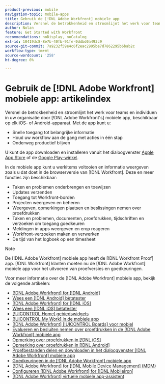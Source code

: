 ```yaml
---
product-previous: mobile
navigation-topic: mobile-apps
title: Gebruik de [!DNL Adobe Workfront] mobiele app
description: Versnel de betrokkenheid en stroomlijnt het werk voor teams en individuen in uw organisatie door [!DNL Adobe Workfront's] mobiele app, beschikbaar op elk iOS- of Android-apparaat.
author: Nolan
feature: Get Started with Workfront
recommendations: noDisplay, noCatalog
exl-id: 10419dc8-8e7b-40fb-91fe-0ddbd0a493c9
source-git-commit: 7a9232f59e4c6f2eac2995be7d7862295b6bab2c
workflow-type: tm+mt
source-wordcount: '258'
ht-degree: 0%

---
```


# Gebruik de [!DNL Adobe Workfront] mobiele app: artikelindex

<!-- Audited: 2/2024 -->

Versnel de betrokkenheid en stroomlijnt het werk voor teams en individuen in uw organisatie door [!DNL Adobe Workfront's] mobiele app, beschikbaar op elk iOS- of Android-apparaat. Met de app kunt u:

* Snelle toegang tot belangrijke informatie
* Houd uw workflow aan de gang met acties in één stap
* Onderweg productief blijven

U kunt de app downloaden en installeren vanuit het dialoogvenster [Apple App Store](https://apps.apple.com/us/app/adobe-workfront/id1033282981) of de [Google Play-winkel](https://play.google.com/store/apps/details?id=com.workfront.android.aware).

In de mobiele app kunt u werkitems voltooien en informatie weergeven zoals u dat doet in de browserversie van [!DNL Workfront]. Deze en meer functies zijn beschikbaar:

* Taken en problemen onderbrengen en toewijzen
* Updates verzenden
* Toegang tot Workfront-borden
* Projecten weergeven en beheren
* Weergeven, opmerkingen plaatsen en beslissingen nemen over proefdrukken
* Taken en problemen, documenten, proefdrukken, tijdschriften en verzoeken om toegang goedkeuren
* Meldingen in apps weergeven en erop reageren
* Workfront-verzoeken maken en verwerken
* De tijd van het logboek op een timesheet

>[!NOTE]
>
>De [!DNL Adobe Workfront] mobiele app heeft de [!DNL Workfront Proof] app. [!DNL Workfront] klanten moeten nu de [!DNL Adobe Workfront] mobiele app voor het uitvoeren van proefversies en goedkeuringen.

Voor meer informatie over de [!DNL Adobe Workfront] mobiele app, bekijk de volgende artikelen:

* [[!DNL Adobe Workfront] for [!DNL Android]](../../../workfront-basics/mobile-apps/using-the-workfront-mobile-app/workfront-for-android.md)
* [Wees een [!DNL Android] bètatester](../../../workfront-basics/mobile-apps/using-the-workfront-mobile-app/android-beta-tester.md)
* [[!DNL Adobe Workfront] for [!DNL iOS]](../../../workfront-basics/mobile-apps/using-the-workfront-mobile-app/workfront-for-ios.md)
* [Wees een [!DNL iOS] bètatester](../../../workfront-basics/mobile-apps/using-the-workfront-mobile-app/ios-beta-tester.md)
* [[!UICONTROL Home] gebiedswidgets](../../../workfront-basics/mobile-apps/using-the-workfront-mobile-app/home-area-widgets-mobile.md)
* [[!UICONTROL My Work] in de mobiele app](../../../workfront-basics/mobile-apps/using-the-workfront-mobile-app/my-work-section-mobile.md)
* [[!DNL Adobe Workfront] [!UICONTROL Boards] voor mobiel](/help/quicksilver/workfront-basics/mobile-apps/using-the-workfront-mobile-app/mobile-boards.md)
* [Evalueren en besluiten nemen over proefdrukken in de [!DNL Adobe Workfront] mobiele app](../../../workfront-basics/mobile-apps/using-the-workfront-mobile-app/work-with-proofs-in-mobile-app.md)
* [Opmerking over proefdrukken in [!DNL iOS]](../../../workfront-basics/mobile-apps/using-the-workfront-mobile-app/comment-on-proofs-ios.md)
* [Opmerking over proefdrukken in [!DNL Android]](../../../workfront-basics/mobile-apps/using-the-workfront-mobile-app/comment-on-proofs-android.md)
* [Proefbestanden delen en downloaden in het dialoogvenster [!DNL Adobe Workfront] mobiele app](../../../workfront-basics/mobile-apps/using-the-workfront-mobile-app/share-proofs-mobile.md)
* [Goedkeuringen in de [!DNL Adobe Workfront] mobiele app](../../../workfront-basics/mobile-apps/using-the-workfront-mobile-app/approvals-in-mobile-app.md)
* [[!DNL Adobe Workfront] for [!DNL Mobile Device Management] (MDM)](../../../workfront-basics/mobile-apps/using-the-workfront-mobile-app/wf-mdm.md)
* [Configureren [!DNL Adobe Workfront] for [!DNL MobileIron]](../../../workfront-basics/mobile-apps/using-the-workfront-mobile-app/wf-mobileiron-configs.md)
* [[!DNL Adobe Workfront] virtuele mobiele app-assistent](../../../workfront-basics/mobile-apps/using-the-workfront-mobile-app/wf-mobile-virtual-assistant.md)

